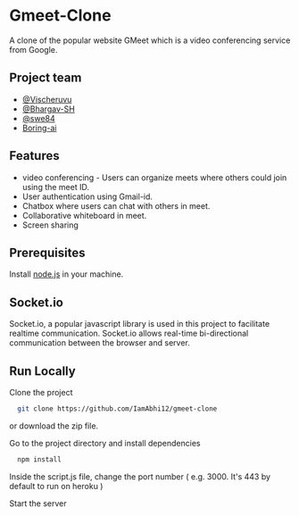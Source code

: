
# Gmeet-Clone

 A clone of the popular website GMeet which is a video conferencing service from Google.



## Project team
- [@Vischeruvu](https://github.com/Vischeruvu)
- [@Bhargav-SH](https://github.com/Bhargav-SH)
- [@swe84](https://github.com/swe84)
- [Boring-ai](https://github.com/Boring-ai)


## Features

- video conferencing - Users can organize meets where others could join using the meet ID.
- User authentication using Gmail-id.
- Chatbox where users can chat with others in meet. 
- Collaborative whiteboard in meet.
- Screen sharing


## Prerequisites
Install [node.js](https://nodejs.org/en/) in your machine.


## Socket.io
Socket.io, a popular javascript library is used in this project to facilitate realtime communication. Socket.io allows real-time bi-directional communication between the browser and server.


## Run Locally

Clone the project

```bash
  git clone https://github.com/IamAbhi12/gmeet-clone
```
or download the zip file.

Go to the project directory and install dependencies

```bash
  npm install
```
Inside the script.js file, change the port number ( e.g. 3000. It's 443 by default to run on heroku )

Start the server



